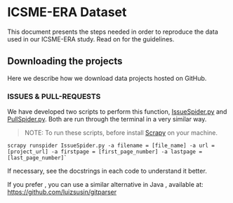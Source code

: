 # ICSME-ERA Dataset
This document presents the steps needed in order to reproduce the data used in our ICSME-ERA study. Read on for the guidelines.

## Downloading the projects
Here we describe how we download data projects hosted on GitHub.
### ISSUES & PULL-REQUESTS
We have developed two scripts to perform this function, [IssueSpider.py](https://github.com/fronchetti/ICSME-ERA-Dataset/blob/master/IssueSpider.py) and [PullSpider.py](https://github.com/fronchetti/ICSME-ERA-Dataset/blob/master/PullSpider.py). Both are run through the terminal in a very similar way. 
> NOTE: To run these scripts, before install [Scrapy](http://doc.scrapy.org/en/latest/intro/install.html) on your machine.

    scrapy runspider IssueSpider.py -a filename = [file_name] -a url = [project_url] -a firstpage = [first_page_number] -a lastpage = [last_page_number]`



If necessary, see the docstrings in each code to understand it better.


If you prefer , you can use a similar alternative in Java , available at:
https://github.com/luizsusin/gitparser




